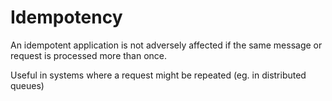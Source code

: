 # Idempotency

An idempotent application is not adversely affected if the same message or request is processed more than once.

Useful in systems where a request might be repeated (eg. in distributed queues)
